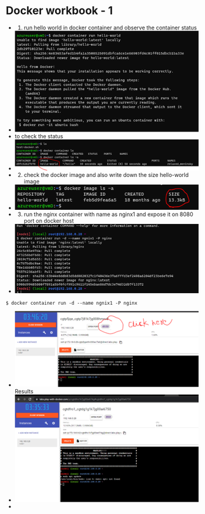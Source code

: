 # Docker workbook - 1
* 1. run hello world in docker container and observe the container status
* ![preview](images/dockerimage4.jpg)
* to check the status
* ![preview](images/dockerimage5.jpg)
* 2. check the docker image and also write down the size hello-world image
* ![preview](images/dockerimage6.jpg)
* 3. run the nginx container with name as nginx1 and expose it on 8080 port on docker host 
* ![preview](images/dockerimage7.jpg)
```
$ docker container run -d --name ngnix1 -P nginx
```
* ![priview](images/dockerimage9.jpg)
Results
* ![preview](images/dockerimageB.jpg)
* 